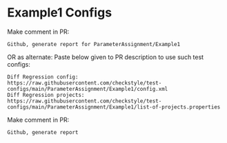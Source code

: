 # Example1 Configs
Make comment in PR:
```
Github, generate report for ParameterAssignment/Example1
```
OR as alternate:
Paste below given to PR description to use such test configs:
```
Diff Regression config: https://raw.githubusercontent.com/checkstyle/test-configs/main/ParameterAssignment/Example1/config.xml
Diff Regression projects: https://raw.githubusercontent.com/checkstyle/test-configs/main/ParameterAssignment/Example1/list-of-projects.properties
```
Make comment in PR:
```
Github, generate report
```
